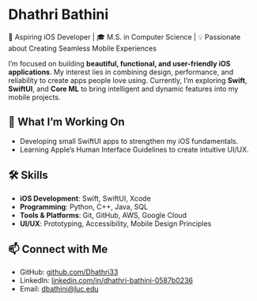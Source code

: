 #                                                         Dhathri Bathini
📱 Aspiring iOS Developer | 🎓 M.S. in Computer Science | 💡 Passionate about Creating Seamless Mobile Experiences  

I’m focused on building **beautiful, functional, and user-friendly iOS applications**. My interest lies in combining design, performance, and reliability to create apps people love using. Currently, I’m exploring **Swift**, **SwiftUI**, and **Core ML** to bring intelligent and dynamic features into my mobile projects.  

## 🚀 What I’m Working On
- Developing small SwiftUI apps to strengthen my iOS fundamentals.   
- Learning Apple’s Human Interface Guidelines to create intuitive UI/UX.  

## 🛠 Skills
- **iOS Development**: Swift, SwiftUI, Xcode
- **Programming**: Python, C++, Java, SQL  
- **Tools & Platforms**: Git, GitHub, AWS, Google Cloud  
- **UI/UX**: Prototyping, Accessibility, Mobile Design Principles  


## 📫 Connect with Me
- GitHub: [github.com/Dhathri33](https://github.com/Dhathri33)  
- LinkedIn: [linkedin.com/in/dhathri-bathini-0587b0236](https://www.linkedin.com/in/dhathri-bathini-0587b0236)  
- Email: [dbathini@luc.edu](mailto:dbathini@luc.edu)  


